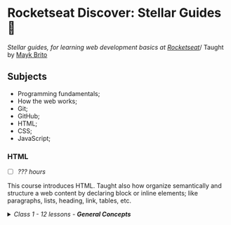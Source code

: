 # Rocketseat Discover: Stellar Guides​ :rocket:

_Stellar guides, for learning web development basics at [Rocketseat](https://rocketseat.com.br/)_/
Taught by [Mayk Brito](https://github.com/maykbrito/)

## Subjects

-   Programming fundamentals;
-   How the web works;
-   Git;
-   GitHub; ​​
-   HTML;
-   CSS;
-   JavaScript;

### HTML

-   [ ] _??? hours_

This course introduces HTML. Taught also how organize semantically and structure a web content by declaring block or inline elements; like paragraphs, lists, heading, link, tables, etc.

<details>
     <summary><em>Class 1 - 12 lessons - <strong>General Concepts</strong></em>
     </summary>
<ol>
	<li>☑️ Opening </li>
    <li>☑️ Installing the HTML preview plugin</li>
    <li>☑️ What is HTML</li>
    <li>☑️ Comments</li>
	<li>☑️ Tag's anatomy</li>
    <li>☑️ Attributes</li>
    <li>☑️ Global Attributes</li>
	<li>☑️ Nesting and hierarchy</li>
    <li>☑️ Let's Practice!</li>   
    <li>☑️ Reserved keywords</li>   
    <li>☑️ Document's anatomy</li>   
    <li>☑️ Creating projects</li>
    </ol>
 </details>
